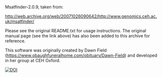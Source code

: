Msatfinder-2.0.9, taken from:

http://web.archive.org/web/20071026090642/http://www.genomics.ceh.ac.uk/msatfinder/

Please see the original README.txt for usage instructions. The original manual page (see the link above) has also been added to this archive for reference.

This software was originally created by Dawn Field (https://www.obaughfuneralhome.com/obituary/Dawn-Field) and developed in her group at CEH Oxford.

[![DOI](https://zenodo.org/badge/doi/10.5281/zenodo.11066.svg)](http://dx.doi.org/10.5281/zenodo.11066)
